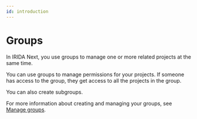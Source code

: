 ```yaml
---
id: introduction
---
```


# Groups

In IRIDA Next, you use groups to manage one or more related projects at the same time.

You can use groups to manage permissions for your projects. If someone has access to the group, they get access to all the projects in the group.

You can also create subgroups.

For more information about creating and managing your groups, see [Manage groups](groups/manage).
